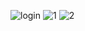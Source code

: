 ![login](https://github.com/omarelkamah/GamifierSA_intern/assets/158779399/008ee94a-83b5-4d65-b470-eb5aab087be1)
![1 ](https://github.com/omarelkamah/GamifierSA_intern/assets/158779399/48d730b2-3fa9-4530-9d71-fa65ab49fb45)
![2](https://github.com/omarelkamah/GamifierSA_intern/assets/158779399/49cc865a-cd0b-4b2a-86b4-59e2e9ccef81)
